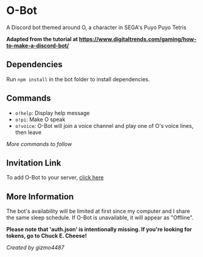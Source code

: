 # O-Bot
A Discord bot themed around O, a character in SEGA's Puyo Puyo Tetris

**Adapted from the tutorial at https://www.digitaltrends.com/gaming/how-to-make-a-discord-bot/**

## Dependencies
Run ``npm install`` in the bot folder to install dependencies.
## Commands
* ``o!help``: Display help message
* ``o!pi``: Make O speak
* ``o!voice``: O-Bot will join a voice channel and play one of O's voice lines, then leave

*More commands to follow*

## Invitation Link
To add O-Bot to your server, [click here](https://discordapp.com/oauth2/authorize?&client_id=688221134751399992&scope=bot&permissions=68672)

## More Information
The bot's availability will be limited at first since my computer and I share the same sleep schedule. If O-Bot is unavailable, it will appear as "Offline".

**Please note that 'auth.json' is intentionally missing. If you're looking for tokens, go to Chuck E. Cheese!**


*Created by gizmo4487*
